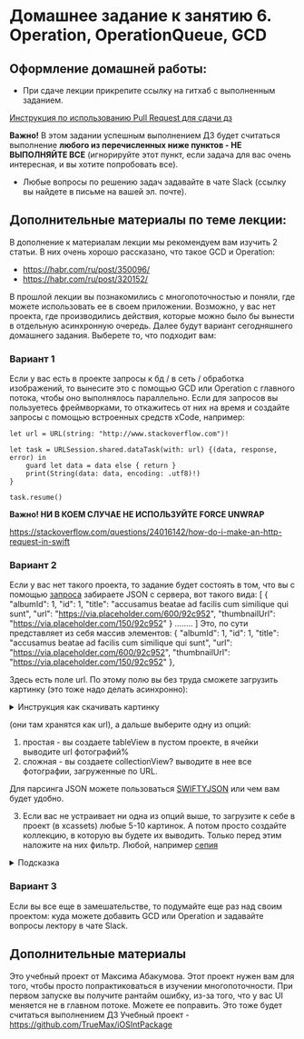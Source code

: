 # Домашнее задание к занятию 6. Operation, OperationQueue, GCD

## Оформление домашней работы:
* При сдаче лекции прикрепите ссылку на гитхаб с выполненным заданием.

[Инструкция по использованию Pull Request для сдачи дз](https://github.com/netology-code/iosint-homeworks/blob/main/Pull%20request's%20guideline.md)

**Важно!** В этом задании успешным выполнением ДЗ будет считаться выполнение **любого из перечисленных ниже пунктов - НЕ ВЫПОЛНЯЙТЕ ВСЕ** (игнорируйте этот пункт, если задача для вас очень интересная, и вы хотите попробовать все).
* Любые вопросы по решению задач задавайте в чате Slack (ссылку вы найдете в письме на вашей эл. почте).


## Дополнительные материалы по теме лекции:
В дополнение к материалам лекции мы рекомендуем вам изучить 2 статьи. В них очень хорошо рассказано, что такое GCD и Operation:
* https://habr.com/ru/post/350096/
* https://habr.com/ru/post/320152/


В прошлой лекции вы познакомились с многопоточностью и поняли, где можете использовать ее в своем приложении. Возможно, у вас нет проекта, где производились действия, которые можно было бы вынести в отдельную асинхронную очередь. Далее будут вариант сегодняшнего домашнего задания. Выберете то, что подходит вам:

### Вариант 1
Если у вас есть в проекте запросы к бд / в сеть / обработка изображений, то вынесите это с помощью GCD или Operation с главного потока, чтобы оно выполнялось параллельно. 
Если для запросов вы пользуетесь фреймворками, то откажитесь от них на время и создайте запросы с помощью встроенных средств xCode, например:

    let url = URL(string: "http://www.stackoverflow.com")!
    
    let task = URLSession.shared.dataTask(with: url) {(data, response, error) in
        guard let data = data else { return }
        print(String(data: data, encoding: .utf8)!)
    }

    task.resume()
    

**Важно! НИ В КОЕМ СЛУЧАЕ НЕ ИСПОЛЬЗУЙТЕ FORCE UNWRAP**

https://stackoverflow.com/questions/24016142/how-do-i-make-an-http-request-in-swift

### Вариант 2
Если у вас нет такого проекта, то задание будет состоять в том, что вы с помощью [запроса](https://jsonplaceholder.typicode.com/photos) забираете JSON с сервера, вот такого вида:
[
  {
    "albumId": 1,
    "id": 1,
    "title": "accusamus beatae ad facilis cum similique qui sunt",
    "url": "https://via.placeholder.com/600/92c952",
    "thumbnailUrl": "https://via.placeholder.com/150/92c952"
  }
  ........
  ]
 Это, по сути представляет из себя массив элементов:
 {
    "albumId": 1,
    "id": 1,
    "title": "accusamus beatae ad facilis cum similique qui sunt",
    "url": "https://via.placeholder.com/600/92c952",
    "thumbnailUrl": "https://via.placeholder.com/150/92c952"
  },
  
  Здесь есть поле url. По этому полю вы без труда сможете загрузить картинку (это тоже надо делать асинхронно):
 <details>
<summary>Инcтрукция как скачивать картинку</summary>
/// забираете данные из сети по URL
func getData(from url: URL, completion: @escaping (Data?, URLResponse?, Error?) -> ()) {
    URLSession.shared.dataTask(with: url, completionHandler: completion).resume()
}


/// преобразуете их в картинку
func downloadImage(from url: URL) {
    print("Download Started")
    getData(from: url) { data, response, error in
        guard let data = data, error == nil else { return }
        print(response?.suggestedFilename ?? url.lastPathComponent)
        print("Download Finished")
        DispatchQueue.main.async() { [weak self] in
            self?.imageView.image = UIImage(data: data)
        }
    }
}

/// пример использования
override func viewDidLoad() {
    super.viewDidLoad()
    // Do any additional setup after loading the view, typically from a nib.
    print("Begin of code")
    let url = URL(string: "https://via.placeholder.com/600/92c952")! // сюда вставляете URL
    downloadImage(from: url)
    print("End of code. The image will continue downloading in the background and it will be loaded when it ends.")
}

//// Или можете написать extension к UIImageView
extension UIImageView {
    func downloaded(from url: URL, contentMode mode: UIView.ContentMode = .scaleAspectFit) {
        contentMode = mode
        URLSession.shared.dataTask(with: url) { data, response, error in
            guard
                let httpURLResponse = response as? HTTPURLResponse, httpURLResponse.statusCode == 200,
                let mimeType = response?.mimeType, mimeType.hasPrefix("image"),
                let data = data, error == nil,
                let image = UIImage(data: data)
                else { return }
            DispatchQueue.main.async() { [weak self] in
                self?.image = image
            }
        }.resume()
    }
    func downloaded(from link: String, contentMode mode: UIView.ContentMode = .scaleAspectFit) { 
        guard let url = URL(string: link) else { return }
        downloaded(from: url, contentMode: mode)
    }
}

imageView.downloaded(from: "Здесь ваш URL")
</details>
  
  
(они там хранятся как url), а дальше выберите одну из опций:
 
1) простая - вы создаете tableView в пустом проекте, в ячейки выводите url фотографий%
2) сложная - вы создаете collectionView? выводите в нее все фотографии, загруженные по URL.

Для парсинга JSON можете пользоваться [SWIFTYJSON](https://github.com/SwiftyJSON/SwiftyJSON) или чем вам будет удобно.

3) Если вас не устраивает ни одна из опций выше, то загрузите к себе в проект (в xcassets) любые 5-10 картинок. А потом просто создайте коллекцию, в которую вы будете их выводить. Только перед этим наложите на них фильтр. Любой, например [сепия](https://developer.apple.com/documentation/coreimage/processing_an_image_using_built-in_filters)

<details>
<summary>Подсказка</summary>
Это сделано здесь https://habr.com/ru/post/320152/

</details>

### Вариант 3
Если вы все еще в замешательстве, то подумайте еще раз над своим проектом: куда можете добавить GCD или Operation и задавайте вопросы лектору в чате Slack. 

## Дополнительные материалы
Это учебный проект от Максима Абакумова. Этот проект нужен вам для того, чтобы просто попрактиковаться в изучении многопоточности. При первом запуске вы получите рантайм ошибку, из-за того, что у вас UI меняется не в главном потоке. Можете ее поправить. Это тоже будет считаться выполнением ДЗ
Учебный проект - https://github.com/TrueMax/iOSIntPackage
